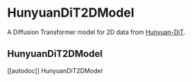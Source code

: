 <!--Copyright 2025 The HuggingFace Team. All rights reserved.

Licensed under the Apache License, Version 2.0 (the "License"); you may not use this file except in compliance with
the License. You may obtain a copy of the License at

http://www.apache.org/licenses/LICENSE-2.0

Unless required by applicable law or agreed to in writing, software distributed under the License is distributed on
an "AS IS" BASIS, WITHOUT WARRANTIES OR CONDITIONS OF ANY KIND, either express or implied. See the License for the
specific language governing permissions and limitations under the License.
-->

# HunyuanDiT2DModel

A Diffusion Transformer model for 2D data from [Hunyuan-DiT](https://github.com/Tencent/HunyuanDiT).

## HunyuanDiT2DModel

[[autodoc]] HunyuanDiT2DModel

